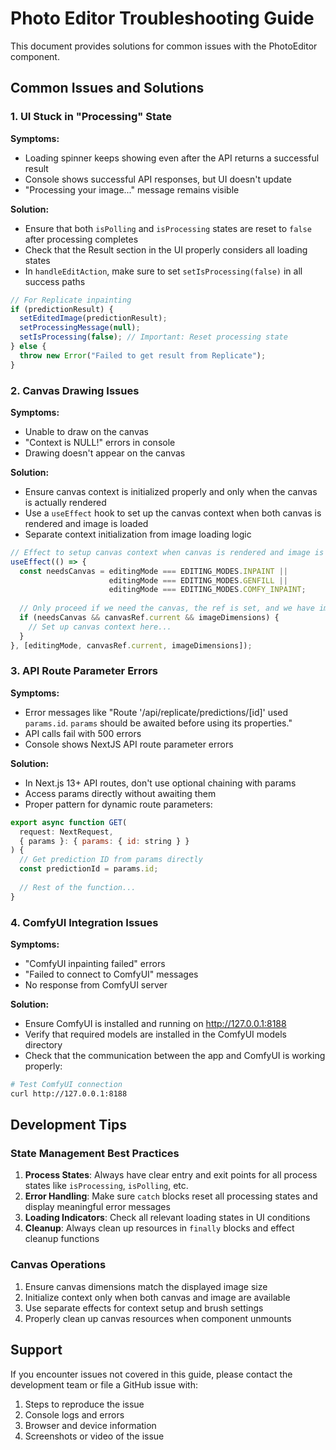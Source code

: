 # Photo Editor Troubleshooting Guide

This document provides solutions for common issues with the PhotoEditor component.

## Common Issues and Solutions

### 1. UI Stuck in "Processing" State

**Symptoms:**
- Loading spinner keeps showing even after the API returns a successful result
- Console shows successful API responses, but UI doesn't update
- "Processing your image..." message remains visible

**Solution:**
- Ensure that both `isPolling` and `isProcessing` states are reset to `false` after processing completes
- Check that the Result section in the UI properly considers all loading states
- In `handleEditAction`, make sure to set `setIsProcessing(false)` in all success paths

```jsx
// For Replicate inpainting
if (predictionResult) {
  setEditedImage(predictionResult);
  setProcessingMessage(null);
  setIsProcessing(false); // Important: Reset processing state
} else {
  throw new Error("Failed to get result from Replicate");
}
```

### 2. Canvas Drawing Issues

**Symptoms:**
- Unable to draw on the canvas
- "Context is NULL!" errors in console
- Drawing doesn't appear on the canvas

**Solution:**
- Ensure canvas context is initialized properly and only when the canvas is actually rendered
- Use a `useEffect` hook to set up the canvas context when both canvas is rendered and image is loaded
- Separate context initialization from image loading logic

```jsx
// Effect to setup canvas context when canvas is rendered and image is loaded
useEffect(() => {
  const needsCanvas = editingMode === EDITING_MODES.INPAINT || 
                      editingMode === EDITING_MODES.GENFILL || 
                      editingMode === EDITING_MODES.COMFY_INPAINT;
  
  // Only proceed if we need the canvas, the ref is set, and we have image dimensions
  if (needsCanvas && canvasRef.current && imageDimensions) {
    // Set up canvas context here...
  }
}, [editingMode, canvasRef.current, imageDimensions]);
```

### 3. API Route Parameter Errors

**Symptoms:**
- Error messages like "Route '/api/replicate/predictions/[id]' used `params.id`. `params` should be awaited before using its properties."
- API calls fail with 500 errors
- Console shows NextJS API route parameter errors

**Solution:**
- In Next.js 13+ API routes, don't use optional chaining with params
- Access params directly without awaiting them
- Proper pattern for dynamic route parameters:

```jsx
export async function GET(
  request: NextRequest,
  { params }: { params: { id: string } }
) {
  // Get prediction ID from params directly
  const predictionId = params.id;
  
  // Rest of the function...
}
```

### 4. ComfyUI Integration Issues

**Symptoms:**
- "ComfyUI inpainting failed" errors
- "Failed to connect to ComfyUI" messages
- No response from ComfyUI server

**Solution:**
- Ensure ComfyUI is installed and running on http://127.0.0.1:8188
- Verify that required models are installed in the ComfyUI models directory
- Check that the communication between the app and ComfyUI is working properly:

```bash
# Test ComfyUI connection
curl http://127.0.0.1:8188
```

## Development Tips

### State Management Best Practices

1. **Process States**: Always have clear entry and exit points for all process states like `isProcessing`, `isPolling`, etc.
2. **Error Handling**: Make sure `catch` blocks reset all processing states and display meaningful error messages
3. **Loading Indicators**: Check all relevant loading states in UI conditions
4. **Cleanup**: Always clean up resources in `finally` blocks and effect cleanup functions

### Canvas Operations

1. Ensure canvas dimensions match the displayed image size
2. Initialize context only when both canvas and image are available
3. Use separate effects for context setup and brush settings
4. Properly clean up canvas resources when component unmounts

## Support

If you encounter issues not covered in this guide, please contact the development team or file a GitHub issue with:

1. Steps to reproduce the issue
2. Console logs and errors
3. Browser and device information
4. Screenshots or video of the issue 